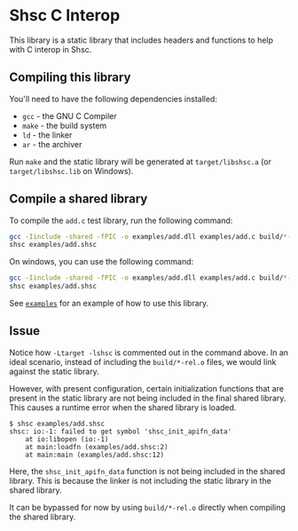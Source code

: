 # Shsc C Interop
This library is a static library that includes headers and functions to help with C interop in Shsc.

## Compiling this library

You'll need to have the following dependencies installed:
- `gcc` - the GNU C Compiler
- `make` - the build system
- `ld` - the linker
- `ar` - the archiver

Run `make` and the static library will be generated at `target/libshsc.a` (or `target/libshsc.lib` on Windows).

## Compile a shared library

To compile the `add.c` test library, run the following command:
```sh
gcc -Iinclude -shared -fPIC -o examples/add.dll examples/add.c build/*-rel.o # -Ltarget -lshsc
shsc examples/add.shsc
```

On windows, you can use the following command:
```sh
gcc -Iinclude -shared -fPIC -o examples/add.dll examples/add.c build/*-rel.o # -Ltarget -lshsc
shsc examples/add.shsc
```

See [`examples`](examples/) for an example of how to use this library.

## Issue

Notice how `-Ltarget -lshsc` is commented out in the command above. In an ideal scenario, instead of including the `build/*-rel.o` files, we would link against the static library.

However, with present configuration, certain initialization functions that are present in the static library are not being included in the final shared library. This causes a runtime error when the shared library is loaded.

```
$ shsc examples/add.shsc
shsc: io:-1: failed to get symbol 'shsc_init_apifn_data'
    at io:libopen (io:-1)
    at main:loadfn (examples/add.shsc:2)
    at main:main (examples/add.shsc:12)
```

Here, the `shsc_init_apifn_data` function is not being included in the shared library. This is because the linker is not including the static library in the shared library.

It can be bypassed for now by using `build/*-rel.o` directly when compiling the shared library.
